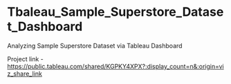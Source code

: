 # Tbaleau_Sample_Superstore_Dataset_Dashboard
Analyzing Sample Superstore Dataset via Tableau Dashboard

Project link -https://public.tableau.com/shared/KGPKY4XPX?:display_count=n&:origin=viz_share_link
